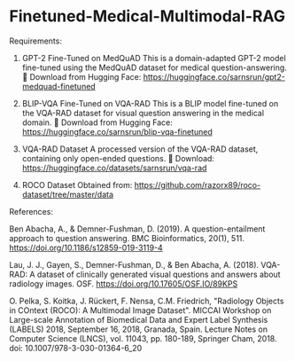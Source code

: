 # Finetuned-Medical-Multimodal-RAG

Requirements:
1. GPT-2 Fine-Tuned on MedQuAD
This is a domain-adapted GPT-2 model fine-tuned using the MedQuAD dataset for medical question-answering.
🔗 Download from Hugging Face: https://huggingface.co/sarnsrun/gpt2-medquad-finetuned

2. BLIP-VQA Fine-Tuned on VQA-RAD
This is a BLIP model fine-tuned on the VQA-RAD dataset for visual question answering in the medical domain.
🔗 Download from Hugging Face: https://huggingface.co/sarnsrun/blip-vqa-finetuned

3. VQA-RAD Dataset
A processed version of the VQA-RAD dataset, containing only open-ended questions.
🔗 Download: https://huggingface.co/datasets/sarnsrun/vqa-rad

4. ROCO Dataset
Obtained from: https://github.com/razorx89/roco-dataset/tree/master/data

References:

Ben Abacha, A., & Demner-Fushman, D. (2019). A question-entailment approach to question answering. BMC Bioinformatics, 20(1), 511. https://doi.org/10.1186/s12859-019-3119-4

Lau, J. J., Gayen, S., Demner-Fushman, D., & Ben Abacha, A. (2018). VQA-RAD: A dataset of clinically generated visual questions and answers about radiology images. OSF. https://doi.org/10.17605/OSF.IO/89KPS

O. Pelka, S. Koitka, J. Rückert, F. Nensa, C.M. Friedrich,
"Radiology Objects in COntext (ROCO): A Multimodal Image Dataset".
MICCAI Workshop on Large-scale Annotation of Biomedical Data and Expert Label Synthesis (LABELS) 2018, September 16, 2018, Granada, Spain. Lecture Notes on Computer Science (LNCS), vol. 11043, pp. 180-189, Springer Cham, 2018.
doi: 10.1007/978-3-030-01364-6_20
